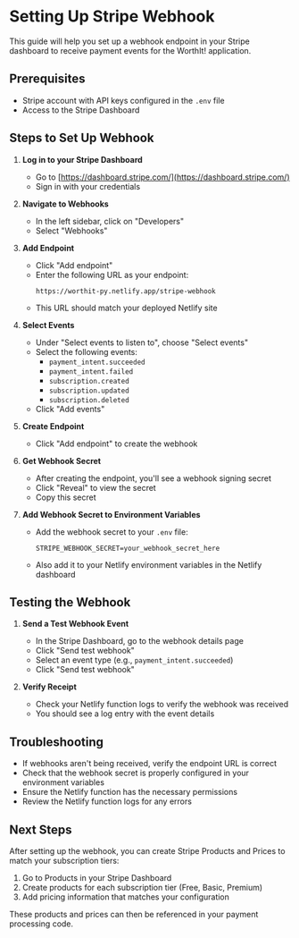 # Setting Up Stripe Webhook

This guide will help you set up a webhook endpoint in your Stripe dashboard to receive payment events for the WorthIt! application.

## Prerequisites

- Stripe account with API keys configured in the `.env` file
- Access to the Stripe Dashboard

## Steps to Set Up Webhook

1. **Log in to your Stripe Dashboard**
   - Go to [https://dashboard.stripe.com/](https://dashboard.stripe.com/)
   - Sign in with your credentials

2. **Navigate to Webhooks**
   - In the left sidebar, click on "Developers"
   - Select "Webhooks"

3. **Add Endpoint**
   - Click "Add endpoint"
   - Enter the following URL as your endpoint:
     ```
     https://worthit-py.netlify.app/stripe-webhook
     ```
   - This URL should match your deployed Netlify site

4. **Select Events**
   - Under "Select events to listen to", choose "Select events"
   - Select the following events:
     - `payment_intent.succeeded`
     - `payment_intent.failed`
     - `subscription.created`
     - `subscription.updated`
     - `subscription.deleted`
   - Click "Add events"

5. **Create Endpoint**
   - Click "Add endpoint" to create the webhook

6. **Get Webhook Secret**
   - After creating the endpoint, you'll see a webhook signing secret
   - Click "Reveal" to view the secret
   - Copy this secret

7. **Add Webhook Secret to Environment Variables**
   - Add the webhook secret to your `.env` file:
     ```
     STRIPE_WEBHOOK_SECRET=your_webhook_secret_here
     ```
   - Also add it to your Netlify environment variables in the Netlify dashboard

## Testing the Webhook

1. **Send a Test Webhook Event**
   - In the Stripe Dashboard, go to the webhook details page
   - Click "Send test webhook"
   - Select an event type (e.g., `payment_intent.succeeded`)
   - Click "Send test webhook"

2. **Verify Receipt**
   - Check your Netlify function logs to verify the webhook was received
   - You should see a log entry with the event details

## Troubleshooting

- If webhooks aren't being received, verify the endpoint URL is correct
- Check that the webhook secret is properly configured in your environment variables
- Ensure the Netlify function has the necessary permissions
- Review the Netlify function logs for any errors

## Next Steps

After setting up the webhook, you can create Stripe Products and Prices to match your subscription tiers:

1. Go to Products in your Stripe Dashboard
2. Create products for each subscription tier (Free, Basic, Premium)
3. Add pricing information that matches your configuration

These products and prices can then be referenced in your payment processing code.